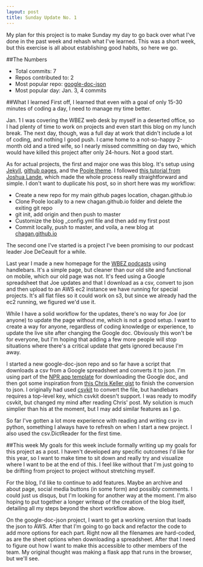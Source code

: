```yaml
---
layout: post
title: Sunday Update No. 1
---
```


My plan for this project is to make Sunday my day to go back over what I've done in the past week and rehash what I've learned. This was a short week, but this exercise is all about establishing good habits, so here we go.

##The Numbers
* Total commits: 7
* Repos contributed to: 2
* Most popular repo: [google-doc-json](https://github.com/chagan/google-doc-json)
* Most popular day: Jan. 3, 4 commits

##What I learned
First off, I learned that even with a goal of only 15-30 minutes of coding a day, I need to manage my time better. 

Jan. 1 I was covering the WBEZ web desk by myself in a deserted office, so I had plenty of time to work on projects and even start this blog on my lunch break. The next day, though, was a full day at work that didn't include a lot of coding, and nothing I good push. I came home to a not-so-happy 2-month old and a tired wife, so I nearly missed committing on day two, which would have killed this project after only 24-hours. Not a good start.

As for actual projects, the first and major one was this blog. It's setup using [Jekyll](http://jekyllrb.com/), [github pages](https://pages.github.com/), and the [Poole theme](https://github.com/poole/poole). I followed [this tutorial from Joshua Lande](http://joshualande.com/jekyll-github-pages-poole/), which made the whole process really straightforward and simple. I don't want to duplicate his post, so in short here was my workflow:

* Create a new repo for my main github pages location, chagan.github.io
* Clone Poole locally to a new chagan.github.io folder and delete the exiting git repo
* git init, add origin and then push to master
* Customize the blog _config.yml file and then add my first post
* Commit locally, push to master, and voila, a new blog at [chagan.github.io](http://chagan.github.io/)

The second one I've started is a project I've been promising to our podcast leader Joe DeCeault for a while.

Last year I made a new homepage for the [WBEZ podcasts](http://interactive.wbez.org/podcasts/) using handlebars. It's a simple page, but cleaner than our old site and functional on mobile, which our old page was not. It's feed using a Google spreadsheet that Joe updates and that I download as a csv, convert to json and then upload to an AWS ec2 instance we have running for special projects. It's all flat files so it could work on s3, but since we already had the ec2 running, we figured we'd use it.

While I have a solid workflow for the updates, there's no way for Joe (or anyone) to update the page without me, which is not a good setup. I want to create a way for anyone, regardless of coding knowledge or experience, to update the live site after changing the Google doc. Obviously this won't be for everyone, but I'm hoping that adding a few more people will stop situations where there's a critical update that gets ignored because I'm away.

I started a new google-doc-json repo and so far have a script that downloads a csv from a Google spreadsheet and converts it to json. I'm using part of the [NPR app template](https://github.com/nprapps/app-template) for downloading the Google doc, and then got some inspiration from [this Chris Keller gist](https://gist.github.com/chrislkeller/4700210) to finish the conversion to json. I originally had used [csvkit](https://github.com/onyxfish/csvkit) to convert the file, but handlebars requires a top-level key, which csvkit doesn't support. I was ready to modify csvkit, but changed my mind after reading Chris' post. My solution is much simplier than his at the moment, but I may add similar features as I go.

So far I've gotten a lot more experience with reading and writing csv in python, something I always have to refresh on when I start a new project. I also used the csv.DictReader for the first time.

##This week
My goals for this week include formally writing up my goals for this project as a post. I haven't developed any specific outcomes I'd like for this year, so I want to make time to sit down and really try and visualize where I want to be at the end of this. I feel like without that I'm just going to be drifting from project to project without stretching myself.

For the blog, I'd like to continue to add features. Maybe an archive and about page, social media buttons (in some form) and possibly comments. I could just us disqus, but I'm looking for another way at the moment. I'm also hoping to put together a longer writeup of the creation of the blog itself, detailing all my steps beyond the short workflow above.

On the google-doc-json project, I want to get a working version that loads the json to AWS. After that I'm going to go back and refactor the code to add more options for each part. Right now all the filenames are hard-coded, as are the sheet options when downloading a spreadsheet. After that I need to figure out how I want to make this accessible to other members of the team. My original thought was making a flask app that runs in the browser, but we'll see.